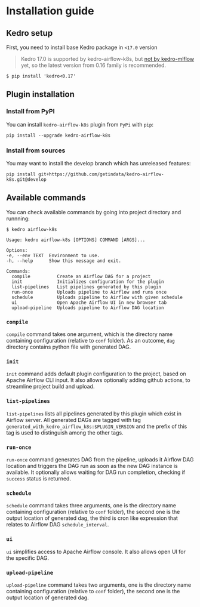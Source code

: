 # Installation guide

## Kedro setup

First, you need to install base Kedro package in ``<17.0`` version

> Kedro 17.0 is supported by kedro-airflow-k8s, but [not by kedro-mlflow](https://github.com/Galileo-Galilei/kedro-mlflow/issues/144) yet, so the latest version from 0.16 family is recommended.

```console
$ pip install 'kedro<0.17'
```

## Plugin installation

### Install from PyPI

You can install ``kedro-airflow-k8s`` plugin from ``PyPi`` with `pip`:

```console
pip install --upgrade kedro-airflow-k8s
```

### Install from sources

You may want to install the develop branch which has unreleased features:

```console
pip install git+https://github.com/getindata/kedro-airflow-k8s.git@develop
```

## Available commands

You can check available commands by going into project directory and runnning:

```console
$ kedro airflow-k8s

Usage: kedro airflow-k8s [OPTIONS] COMMAND [ARGS]...

Options:
-e, --env TEXT  Environment to use.
-h, --help      Show this message and exit.

Commands:
  compile          Create an Airflow DAG for a project
  init             Initializes configuration for the plugin
  list-pipelines   List pipelines generated by this plugin
  run-once         Uploads pipeline to Airflow and runs once
  schedule         Uploads pipeline to Airflow with given schedule
  ui               Open Apache Airflow UI in new browser tab
  upload-pipeline  Uploads pipeline to Airflow DAG location
```

### `compile`

`compile` command takes one argument, which is the directory name containing configuration (relative to `conf` folder). 
As an outcome, `dag` directory contains python file with generated DAG.

### `init`

`init` command adds default plugin configuration to the project, based on Apache Airflow CLI input. It also allows 
optionally adding github actions, to streamline project build and upload.

### `list-pipelines`

`list-pipelines` lists all pipelines generated by this plugin which exist in Airflow server. All generated DAGs are 
tagged with tag `generated_with_kedro_airflow_k8s:$PLUGIN_VERSION` and the prefix of this tag is used to distinguish
among the other tags.

### `run-once`

`run-once` command generates DAG from the pipeline, uploads it Airflow DAG location and triggers the DAG run as soon as 
the new DAG instance is available. It optionally allows waiting for DAG run completion, checking if `success` status is 
returned. 

### `schedule`

`schedule` command takes three arguments, one is the directory name containing configuration (relative to `conf` 
folder), the second one is the output location of generated dag, the third is cron like expression that relates to 
Airflow DAG `schedule_interval`.

### `ui`

`ui` simplifies access to Apache Airflow console. It also allows open UI for the specific DAG.

### `upload-pipeline`

`upload-pipeline` command takes two arguments, one is the directory name containing configuration (relative to `conf` 
folder), the second one is the output location of generated dag.
